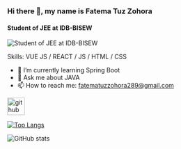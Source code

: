 ### Hi there 👋, my name is Fatema Tuz Zohora
#### Student of JEE at IDB-BISEW
![Student of JEE at IDB-BISEW](https://arturssmirnovs.github.io/github-profile-readme-generator/images/banner.png)


Skills: VUE JS / REACT / JS / HTML / CSS

- 🌱 I’m currently learning Spring Boot 
- 💬 Ask me about JAVA 
- 📫 How to reach me: fatematuzzohora289@gmail.com 


[<img src='https://cdn.jsdelivr.net/npm/simple-icons@3.0.1/icons/github.svg' alt='github' height='40'>](https://github.com/fatemazohor)  

[![Top Langs](https://github-readme-stats.vercel.app/api/top-langs/?username=fatemazohor)](https://github.com/anuraghazra/github-readme-stats)

![GitHub stats](https://github-stats-alpha.vercel.app/api?username={fatemazohor})  

